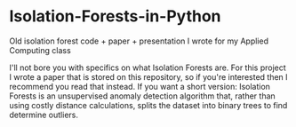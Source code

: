 # Isolation-Forests-in-Python
Old isolation forest code + paper + presentation I wrote for my Applied Computing class

I'll not bore you with specifics on what Isolation Forests are. For this project I wrote a paper that is stored on this repository, so if you're interested then I recommend you read that instead. If you want a short version: Isolation Forests is an unsupervised anomaly detection algorithm that, rather than using costly distance calculations, splits the dataset into binary trees to find determine outliers. 

